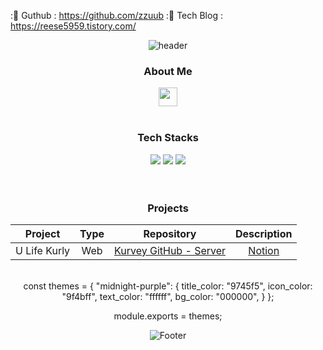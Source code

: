 :📌 Guthub : https://github.com/zzuub
:📌 Tech Blog : https://reese5959.tistory.com/

<div align="center">

![header](https://capsule-render.vercel.app/api?type=waving&color=timeGradient&height=250&section=header&text=Ahn%20JuWon&fontSize=50&fontAlign=80&desc=Backend%20Developer&descSize=30&descAlign=75&descAlignY=30&animation=fadeIn)

### About Me
[<img src="https://img.shields.io/badge/Notion-000000?style=flat&logo=Notion&logoColor=white" height=30px>](https://pickle-kiss-922.notion.site/Backend-Developer-7f49a753f36f4887ab64997991874043)
</br></br>

### Tech Stacks
<img src="https://img.shields.io/badge/Java-007396?style=for-the-badge&logo=Java&logoColor=white"> <img src="https://img.shields.io/badge/Spring Boot-6DB33F?style=for-the-badge&logo=Spring%20Boot&logoColor=white"> <img src="https://img.shields.io/badge/MySQL-4479A1?style=for-the-badge&logo=MySQL&logoColor=white">
</br></br></br>

### Projects
|Project|Type|Repository|Description|
|:--:|:--:|:--:|:--:|
|U Life Kurly|Web|[Kurvey GitHub - Server](https://github.com/Kurvey/Server)|[Notion](https://www.notion.so/U-Life-Kurly-a64fe3171bcf42f1861e35d733bf5810)|

</br>
const themes = {
 "midnight-purple": {
    title_color: "9745f5",
    icon_color: "9f4bff",
    text_color: "ffffff",
    bg_color: "000000",
  }
  };

module.exports = themes;


![Footer](https://capsule-render.vercel.app/api?type=waving&color=timeGradient&height=120&section=footer)

</div>

